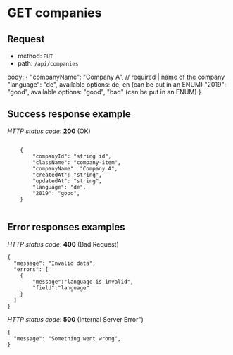 # GET companies

## Request

* method: `PUT`
* path: `/api/companies`


body:
{
    "companyName": "Company A", // required | name of the company
    "language": "de", available options: de, en (can be put in an ENUM)
    "2019": "good",  available options: "good", "bad" (can be put in an ENUM)
}

## Success response example

*HTTP status code*: **200** (OK)

```body
       
    {
        "companyId": "string id",
        "className": "company-item",
        "companyName": "Company A",
        "createdAt": "string",
        "updatedAt": "string",
        "language": "de",
        "2019": "good",
    }
    

```


## Error responses examples

*HTTP status code*: **400** (Bad Request)

    {
      "message": "Invalid data",
      "errors": [
        {
            "message":"language is invalid",
            "field":"language"
        }
      ]
    }

*HTTP status code*: **500** (Internal Server Error")

    {
      "message": "Something went wrong",
    }
